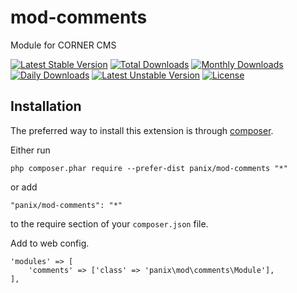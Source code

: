 mod-comments
===========
Module for CORNER CMS

[![Latest Stable Version](https://poser.pugx.org/panix/mod-comments/v/stable)](https://packagist.org/packages/panix/mod-comments) [![Total Downloads](https://poser.pugx.org/panix/mod-comments/downloads)](https://packagist.org/packages/panix/mod-comments) [![Monthly Downloads](https://poser.pugx.org/panix/mod-comments/d/monthly)](https://packagist.org/packages/panix/mod-comments) [![Daily Downloads](https://poser.pugx.org/panix/mod-comments/d/daily)](https://packagist.org/packages/panix/mod-comments) [![Latest Unstable Version](https://poser.pugx.org/panix/mod-comments/v/unstable)](https://packagist.org/packages/panix/mod-comments) [![License](https://poser.pugx.org/panix/mod-comments/license)](https://packagist.org/packages/panix/mod-comments)


Installation
------------

The preferred way to install this extension is through [composer](http://getcomposer.org/download/).

Either run

```
php composer.phar require --prefer-dist panix/mod-comments "*"
```

or add

```
"panix/mod-comments": "*"
```

to the require section of your `composer.json` file.

Add to web config.
```
'modules' => [
    'comments' => ['class' => 'panix\mod\comments\Module'],
],
```

